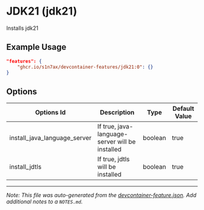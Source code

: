 
# JDK21 (jdk21)

Installs jdk21

## Example Usage

```json
"features": {
    "ghcr.io/s1n7ax/devcontainer-features/jdk21:0": {}
}
```

## Options

| Options Id | Description | Type | Default Value |
|-----|-----|-----|-----|
| install_java_language_server | If true, java-language-server will be installed | boolean | true |
| install_jdtls | If true, jdtls will be installed | boolean | true |



---

_Note: This file was auto-generated from the [devcontainer-feature.json](https://github.com/s1n7ax/devcontainer-features/blob/main/src/jdk21/devcontainer-feature.json).  Add additional notes to a `NOTES.md`._

